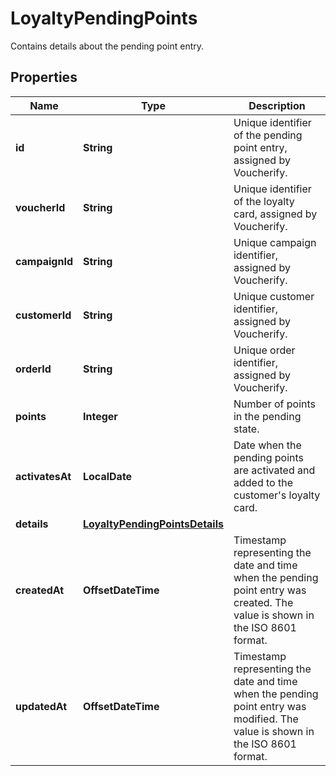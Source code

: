

# LoyaltyPendingPoints

Contains details about the pending point entry.

## Properties

| Name | Type | Description |
|------------ | ------------- | ------------- |
|**id** | **String** | Unique identifier of the pending point entry, assigned by Voucherify. |
|**voucherId** | **String** | Unique identifier of the loyalty card, assigned by Voucherify. |
|**campaignId** | **String** | Unique campaign identifier, assigned by Voucherify. |
|**customerId** | **String** | Unique customer identifier, assigned by Voucherify. |
|**orderId** | **String** | Unique order identifier, assigned by Voucherify. |
|**points** | **Integer** | Number of points in the pending state. |
|**activatesAt** | **LocalDate** | Date when the pending points are activated and added to the customer&#39;s loyalty card. |
|**details** | [**LoyaltyPendingPointsDetails**](LoyaltyPendingPointsDetails.md) |  |
|**createdAt** | **OffsetDateTime** | Timestamp representing the date and time when the pending point entry was created. The value is shown in the ISO 8601 format. |
|**updatedAt** | **OffsetDateTime** | Timestamp representing the date and time when the pending point entry was modified. The value is shown in the ISO 8601 format. |



